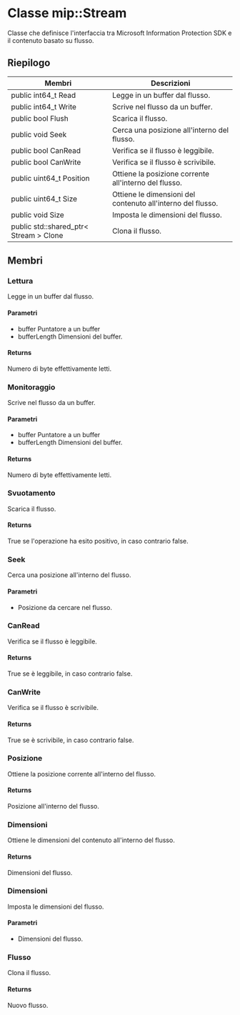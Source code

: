 # <a name="class-mipstream"></a>Classe mip::Stream 
Classe che definisce l'interfaccia tra Microsoft Information Protection SDK e il contenuto basato su flusso.
## <a name="summary"></a>Riepilogo
 Membri                        | Descrizioni                                
--------------------------------|---------------------------------------------
public int64_t Read | Legge in un buffer dal flusso.
public int64_t Write | Scrive nel flusso da un buffer.
public bool Flush | Scarica il flusso.
public void Seek | Cerca una posizione all'interno del flusso.
public bool CanRead | Verifica se il flusso è leggibile.
public bool CanWrite | Verifica se il flusso è scrivibile.
public uint64_t Position | Ottiene la posizione corrente all'interno del flusso.
public uint64_t Size | Ottiene le dimensioni del contenuto all'interno del flusso.
public void Size | Imposta le dimensioni del flusso.
public std::shared_ptr< Stream > Clone | Clona il flusso.
## <a name="members"></a>Membri
### <a name="read"></a>Lettura
Legge in un buffer dal flusso.
#### <a name="parameters"></a>Parametri
* buffer Puntatore a un buffer 
* bufferLength Dimensioni del buffer. 
#### <a name="returns"></a>Returns
Numero di byte effettivamente letti.
### <a name="write"></a>Monitoraggio
Scrive nel flusso da un buffer.
#### <a name="parameters"></a>Parametri
* buffer Puntatore a un buffer 
* bufferLength Dimensioni del buffer. 
#### <a name="returns"></a>Returns
Numero di byte effettivamente letti.
### <a name="flush"></a>Svuotamento
Scarica il flusso.
#### <a name="returns"></a>Returns
True se l'operazione ha esito positivo, in caso contrario false.
### <a name="seek"></a>Seek
Cerca una posizione all'interno del flusso.
#### <a name="parameters"></a>Parametri
* Posizione da cercare nel flusso.
### <a name="canread"></a>CanRead
Verifica se il flusso è leggibile.
#### <a name="returns"></a>Returns
True se è leggibile, in caso contrario false.
### <a name="canwrite"></a>CanWrite
Verifica se il flusso è scrivibile.
#### <a name="returns"></a>Returns
True se è scrivibile, in caso contrario false.
### <a name="position"></a>Posizione
Ottiene la posizione corrente all'interno del flusso.
#### <a name="returns"></a>Returns
Posizione all'interno del flusso.
### <a name="size"></a>Dimensioni
Ottiene le dimensioni del contenuto all'interno del flusso.
#### <a name="returns"></a>Returns
Dimensioni del flusso.
### <a name="size"></a>Dimensioni
Imposta le dimensioni del flusso.
#### <a name="parameters"></a>Parametri
* Dimensioni del flusso.
### <a name="stream"></a>Flusso
Clona il flusso.
#### <a name="returns"></a>Returns
Nuovo flusso.
